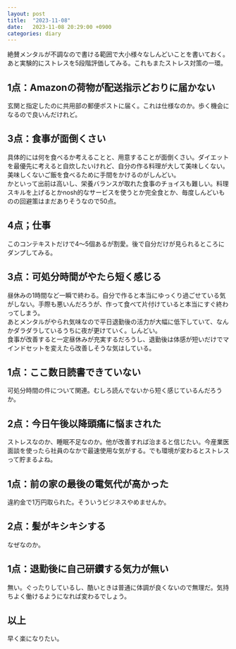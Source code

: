```yaml
---
layout: post
title:  "2023-11-08"
date:   2023-11-08 20:29:00 +0900
categories: diary
---
```


絶賛メンタルが不調なので書ける範囲で大小様々なしんどいことを書いておく。あと実験的にストレスを5段階評価してみる。これもまたストレス対策の一環。

## 1点：Amazonの荷物が配送指示どおりに届かない

玄関と指定したのに共用部の郵便ポストに届く。これは仕様なのか。歩く機会になるので良いんだけれど。

## 3点：食事が面倒くさい

具体的には何を食べるか考えることと、用意することが面倒くさい。ダイエットを最優先に考えると自炊したいけれど、自分の作る料理が大して美味しくない。美味しくないご飯を食べるために手間をかけるのがしんどい。  
かといって出前は高いし、栄養バランスが取れた食事のチョイスも難しい。料理スキルを上げるとかnosh的なサービスを使うとか完全食とか、毎度しんどいものの回避策はまだありそうなので50点。

## 4点；仕事

このコンテキストだけで4～5個あるが割愛。後で自分だけが見られるところにダンプしてみる。

## 3点：可処分時間がやたら短く感じる

昼休みの1時間など一瞬で終わる。自分で作ると本当にゆっくり過ごせている気がしない。手際も悪いんだろうが、作って食べて片付けていると本当にすぐ終わってしまう。  
あとメンタルがやられ気味なので平日退勤後の活力が大幅に低下していて、なんかダラダラしているうちに夜が更けていく。しんどい。  
食事が改善すると一定昼休みが充実するだろうし、退勤後は体感が短いだけでマインドセットを変えたら改善しそうな気はしている。

## 1点：ここ数日読書できていない

可処分時間の件について関連。むしろ読んでないから短く感じているんだろうか。

## 2点：今日午後以降頭痛に悩まされた

ストレスなのか、睡眠不足なのか。他が改善すれば治まると信じたい。今産業医面談を使ったら社員のなかで最速使用な気がする。でも環境が変わるとストレスって貯まるよね。

## 1点：前の家の最後の電気代が高かった

違約金で1万円取られた。そういうビジネスやめませんか。

## 2点：髪がキシキシする

なぜなのか。

## 1点：退勤後に自己研鑽する気力が無い

無い。ぐったりしているし、酷いときは普通に体調が良くないので無理だ。気持ちよく働けるようになれば変わるでしょう。

## 以上

早く楽になりたい。
